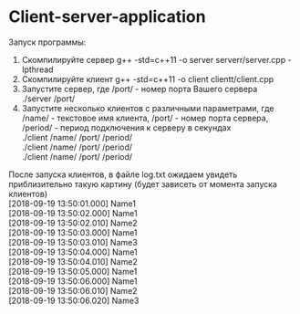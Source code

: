 # Client-server-application
Запуск программы:
1. Скомпилируйте сервер 
    g++ -std=c++11 -o server serverr/server.cpp -lpthread
2. Скомпилируйте клиент
    g++ -std=c++11 -o client clientt/client.cpp
3. Запустите сервер, где /port/ - номер порта Вашего сервера  
    ./server /port/
4. Запустите несколько клиентов с различными параметрами, где /name/ - текстовое имя клиента, /port/ - номер порта сервера, /period/ - период подключения к серверу в секундах  
    ./client /name/ /port/ /period/  
    ./client /name/ /port/ /period/  
    ./client /name/ /port/ /period/ 

После запуска клиентов, в файле log.txt ожидаем увидеть приблизительно такую картину (будет зависеть от момента запуска клиентов)  
[2018-09-19 13:50:01.000] Name1  
[2018-09-19 13:50:02.000] Name1  
[2018-09-19 13:50:02.010] Name2  
[2018-09-19 13:50:03.000] Name1  
[2018-09-19 13:50:03.010] Name3  
[2018-09-19 13:50:04.000] Name1  
[2018-09-19 13:50:04.010] Name2  
[2018-09-19 13:50:05.000] Name1  
[2018-09-19 13:50:06.000] Name1  
[2018-09-19 13:50:06.010] Name2  
[2018-09-19 13:50:06.020] Name3  

